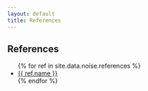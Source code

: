 ```yaml
---
layout: default
title: References
---
```


<h2>References</h2>
<ul>
{% for ref in site.data.noise.references %}
    <li><a href="{{ ref.id | prepend: '/references/' | relative_url }}">{{ ref.name }}</a></li>
{% endfor %}
</ul>
